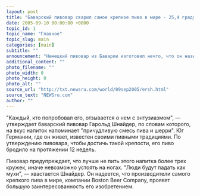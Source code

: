 ```yaml
---
layout: post
title: "Баварский пивовар сварил самое крепкое пиво в мире - 25,4 градуса"
date: 2005-09-10 00:00:00 +0000
topic_id: 1
topic_name: "Главное"
topic_slug: main
categories: [main]
subtitle: ""
announcement: "Немецкий пивовар из Баварии изготовил нечто, что он называет самым крепким пивом в мире. Содержание спирта в его напитке достигает 25,4%, что в два раза выше, чем у других крепких сортов пива в Германии, передает Reuters. После третьего бокала люди валятся с ног."
additional_content: ""
photo_filename: ""
photo_width: 0
photo_height: 0
photo_alt: ""
source_url: "http://txt.newsru.com/world/09sep2005/ersh.html"
source_text: "NEWSru.com"
author: ""
---
```

"Каждый, кто попробовал его, отзывается о нем с энтузиазмом", &mdash; утверждает баварский пивовар Гарольд Шнайдер, по словам которого, на вкус напиток напоминает "причудливую смесь пива и шерри". Юг Германии, где он живет, известен своими пивными традициями. По утверждению пивовара, чтобы достичь такой крепости, его пиво бродило на протяжении 12 недель.

Пивовар предупреждает, что лучше не пить этого напитка более трех кружек, иначе невозможно устоять на ногах. "Люди будут падать как мухи", &mdash; хвастается Шнайдер. Он надеется, что производители самого крепкого пива в мире, компании Boston Beer Company, проявят большую заинтересованность его изобретением.
